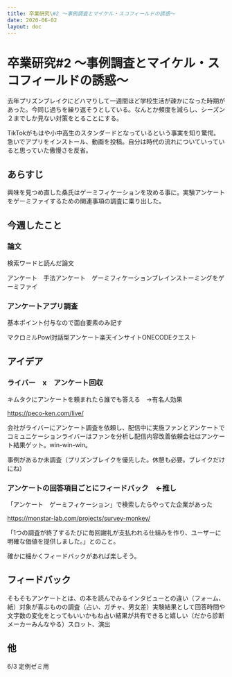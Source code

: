 ```yaml
---
title: 卒業研究\#2 〜事例調査とマイケル・スコフィールドの誘惑〜
date: 2020-06-02
layout: doc
---
```


# 卒業研究#2 〜事例調査とマイケル・スコフィールドの誘惑〜

去年プリズンブレイクにどハマりして一週間ほど学校生活が疎かになった時期があった。今同じ過ちを繰り返そうとしている。なんとか頻度を減らし、シーズン２までしか見ない対策をとることにする。

TikTokがもはや小中高生のスタンダードとなっているという事実を知り驚愕。急いでアプリをインストール、動画を投稿。自分は時代の流れについていっていると思っていた傲慢さを反省。

## あらすじ

興味を見つめ直した桑氏はゲーミフィケーションを攻める事に。実験アンケートをゲーミファイするための関連事項の調査に乗り出した。

## 今週したこと

### 論文

検索ワードと読んだ論文

アンケート　手法アンケート　ゲーミフィケーションブレインストーミングをゲーミファイ

### アンケートアプリ調査

基本ポイント付与なので面白要素のみ記す

マクロミルPowl対話型アンケート楽天インサイトONECODEクエスト

## アイデア

### ライバー　x　アンケート回収

キムタクにアンケートを頼まれたら誰でも答える　→有名人効果

https://peco-ken.com/live/

会社がライバーにアンケート調査を依頼し、配信中に実施ファンとアンケートでコミュニケーションライバーはファンを分析し配信内容改善依頼会社はアンケート結果ゲット。win-win-win。

事例があるか未調査（プリズンブレイクを優先した。休憩も必要。ブレイクだけにね）

### アンケートの回答項目ごとにフィードバック　←推し

「アンケート　ゲーミフィケーション」で検索したらやってた企業があった

https://monstar-lab.com/projects/survey-monkey/

「1つの調査が終了するたびに毎回謝礼が支払われる仕組みを作り、ユーザーに明確な価値を提供しました。」とのこと。

確かに細かくフィードバックがあれば楽しそう。

## フィードバック

そもそもアンケートとは、の本を読んでみるインタビューとの違い（フォーム、紙）対象が喜ぶものの調査（占い、ガチャ、男女差）実験結果として回答時間や文字数の変化をとってもいいかもね占い結果が共有できると嬉しい（だから診断メーカーみんなやる）スロット、演出

## 他

6/3 定例ゼミ用